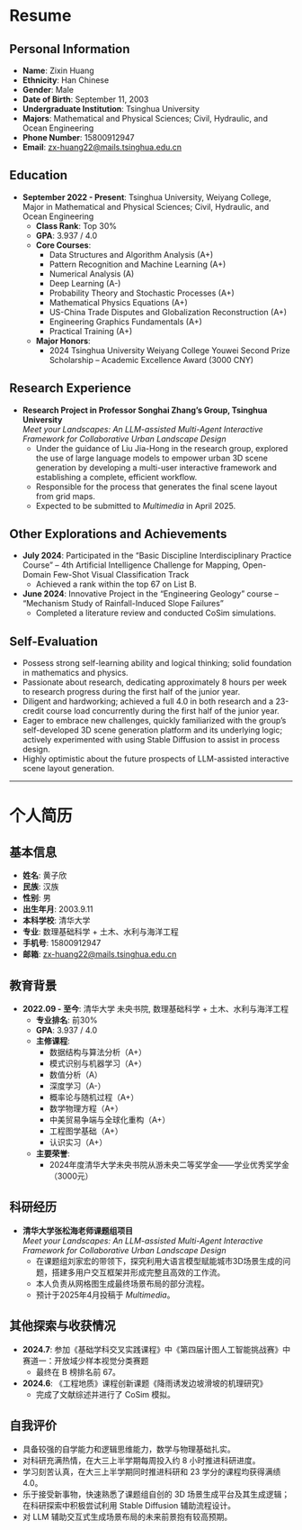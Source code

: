 # Resume

## Personal Information
- **Name**: Zixin Huang  
- **Ethnicity**: Han Chinese  
- **Gender**: Male  
- **Date of Birth**: September 11, 2003  
- **Undergraduate Institution**: Tsinghua University  
- **Majors**: Mathematical and Physical Sciences; Civil, Hydraulic, and Ocean Engineering  
- **Phone Number**: 15800912947  
- **Email**: zx-huang22@mails.tsinghua.edu.cn  

## Education
- **September 2022 - Present**: Tsinghua University, Weiyang College, Major in Mathematical and Physical Sciences; Civil, Hydraulic, and Ocean Engineering  
  - **Class Rank**: Top 30%  
  - **GPA**: 3.937 / 4.0  
  - **Core Courses**:
    - Data Structures and Algorithm Analysis (A+)
    - Pattern Recognition and Machine Learning (A+)
    - Numerical Analysis (A)
    - Deep Learning (A-)
    - Probability Theory and Stochastic Processes (A+)
    - Mathematical Physics Equations (A+)
    - US-China Trade Disputes and Globalization Reconstruction (A+)
    - Engineering Graphics Fundamentals (A+)
    - Practical Training (A+)
  - **Major Honors**:  
    - 2024 Tsinghua University Weiyang College Youwei Second Prize Scholarship – Academic Excellence Award (3000 CNY)

## Research Experience
- **Research Project in Professor Songhai Zhang’s Group, Tsinghua University**  
  *Meet your Landscapes: An LLM-assisted Multi-Agent Interactive Framework for Collaborative Urban Landscape Design*  
  - Under the guidance of Liu Jia-Hong in the research group, explored the use of large language models to empower urban 3D scene generation by developing a multi-user interactive framework and establishing a complete, efficient workflow.
  - Responsible for the process that generates the final scene layout from grid maps.
  - Expected to be submitted to *Multimedia* in April 2025.

## Other Explorations and Achievements
- **July 2024**: Participated in the “Basic Discipline Interdisciplinary Practice Course” – 4th Artificial Intelligence Challenge for Mapping, Open-Domain Few-Shot Visual Classification Track  
  - Achieved a rank within the top 67 on List B.
- **June 2024**: Innovative Project in the “Engineering Geology” course – “Mechanism Study of Rainfall-Induced Slope Failures”  
  - Completed a literature review and conducted CoSim simulations.

## Self-Evaluation
- Possess strong self-learning ability and logical thinking; solid foundation in mathematics and physics.
- Passionate about research, dedicating approximately 8 hours per week to research progress during the first half of the junior year.
- Diligent and hardworking; achieved a full 4.0 in both research and a 23-credit course load concurrently during the first half of the junior year.
- Eager to embrace new challenges, quickly familiarized with the group’s self-developed 3D scene generation platform and its underlying logic; actively experimented with using Stable Diffusion to assist in process design.
- Highly optimistic about the future prospects of LLM-assisted interactive scene layout generation.

---

# 个人简历

## 基本信息
- **姓名**: 黄子欣  
- **民族**: 汉族  
- **性别**: 男  
- **出生年月**: 2003.9.11  
- **本科学校**: 清华大学  
- **专业**: 数理基础科学 + 土木、水利与海洋工程  
- **手机号**: 15800912947  
- **邮箱**: zx-huang22@mails.tsinghua.edu.cn  

## 教育背景
- **2022.09 - 至今**: 清华大学 未央书院, 数理基础科学 + 土木、水利与海洋工程  
  - **专业排名**: 前30%
  - **GPA**: 3.937 / 4.0  
  - **主修课程**:
    - 数据结构与算法分析（A+）
    - 模式识别与机器学习（A+）
    - 数值分析（A）
    - 深度学习（A-）
    - 概率论与随机过程（A+）
    - 数学物理方程（A+）
    - 中美贸易争端与全球化重构（A+）
    - 工程图学基础（A+）
    - 认识实习（A+）
  - **主要荣誉**:  
    - 2024年度清华大学未央书院从游未央二等奖学金——学业优秀奖学金（3000元）

## 科研经历
- **清华大学张松海老师课题组项目**  
  *Meet your Landscapes: An LLM-assisted Multi-Agent Interactive Framework for Collaborative Urban Landscape Design*  
  - 在课题组刘家宏的带领下，探究利用大语言模型赋能城市3D场景生成的问题，搭建多用户交互框架并形成完整且高效的工作流。
  - 本人负责从网格图生成最终场景布局的部分流程。
  - 预计于2025年4月投稿于 *Multimedia*。

## 其他探索与收获情况
- **2024.7**: 参加《基础学科交叉实践课程》中《第四届计图人工智能挑战赛》中赛道一：开放域少样本视觉分类赛题  
  - 最终在 B 榜排名前 67。
- **2024.6**: 《工程地质》课程创新课题《降雨诱发边坡滑坡的机理研究》  
  - 完成了文献综述并进行了 CoSim 模拟。

## 自我评价
- 具备较强的自学能力和逻辑思维能力，数学与物理基础扎实。
- 对科研充满热情，在大三上半学期每周投入约 8 小时推进科研进度。
- 学习刻苦认真，在大三上半学期同时推进科研和 23 学分的课程均获得满绩 4.0。
- 乐于接受新事物，快速熟悉了课题组自创的 3D 场景生成平台及其生成逻辑；在科研探索中积极尝试利用 Stable Diffusion 辅助流程设计。
- 对 LLM 辅助交互式生成场景布局的未来前景抱有较高预期。
